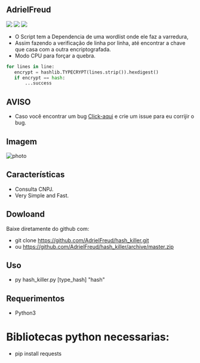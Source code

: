 ## AdrielFreud

![](https://img.shields.io/badge/hash_killer-v2.0-blue?style=flat&logo=appveyor)
![](https://img.shields.io/badge/plataforma-win32--win64--linux64--linux32-blue?style=flat&logo=appveyor)
![](https://img.shields.io/badge/python-3.x.x-blue)

 - O Script tem a Dependencia de uma wordlist onde ele faz a varredura,
 - Assim fazendo a verificação de linha por linha, até encontrar a chave que casa com a outra encriptografada.
 - Modo CPU para forçar a quebra.
 
 ```python
for lines in line:
	encrypt = hashlib.TYPECRYPT(lines.strip()).hexdigest()
	if encrypt == hash:
		...success
```

## AVISO
- Caso você encontrar um bug [Click-aqui](https://github.com/AdrielFreud/hash_killer/issues/new) e crie um issue para eu corrijir o bug.

## Imagem
![photo](https://i.imgur.com/Zk9OYBL.png)

## Características
  - Consulta CNPJ.
  - Very Simple and Fast.
 
 ## Dowloand
Baixe diretamente do github com:
 - git clone https://github.com/AdrielFreud/hash_killer.git
 - ou https://github.com/AdrielFreud/hash_killer/archive/master.zip


## Uso
 - py hash_killer.py [type_hash] "hash"

## Requerimentos
 - Python3
# Bibliotecas python necessarias:
  - pip install requests
